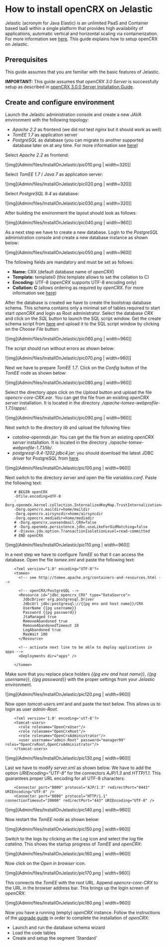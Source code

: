 # How to install openCRX on Jelastic #
Jelastic (acronym for Java Elastic) is an unlimited PaaS and Container based IaaS within a single 
platform that provides high availability of applications, automatic vertical and horizontal scaling 
via containerization. For more information see [here](http://jelastic.com/). This guide explains 
how to setup openCRX on Jelastic.

## Prerequisites ##
This guide assumes that you are familiar with the basic features of Jelastic.

__IMPORTANT:__ This guide assumes that _openCRX 3.0 Server_ is successfully setup as described in [openCRX 3.0.0 Server Installation Guide](Admin/InstallerServer.md).

## Create and configure environment ##
Launch the Jelastic administration console and create a new _JAVA_ environment with the following topology:

* _Apache 2.2_ as frontend (we did not test _nginx_ but it should work as well)
* _TomEE 1.7_ as application server
* _PostgreSQL_ as database (you can migrate to another supported database later on at any time. For more information see [here](Admin/DatabaseMigration.md)) 

Select _Apache 2.2_ as frontend:

![img](Admin/files/InstallOnJelastic/pic010.png | width=320]]

Select _TomEE 1.7_ / _Java 7_ as application server:

![img](Admin/files/InstallOnJelastic/pic020.png | width=320]]

Select _PostgreSQL 9.4_ as database:

![img](Admin/files/InstallOnJelastic/pic030.png | width=320]]

After building the environment the layout should look as follows:

![img](Admin/files/InstallOnJelastic/pic040.png | width=960]]

As a next step we have to create a new database. Login to the _PostgreSQL_ administration console and create a new database instance as shown below:

![img](Admin/files/InstallOnJelastic/pic050.png | width=960]]

The following fields are mandatory and must be set as follows:

* __Name:__ CRX (default database name of _openCRX_)
* __Template:__ template0 (this template allows to set the collation to C)
* __Encoding:__ UTF-8 (_openCRX_ supports UTF-8 encoding only)
* __Collation: C__ (allows ordering as required by _openCRX_. For more information see [here](Admin/DatabaseMigration.md))

After the database is created we have to create the bootstrap database schema. This schema contains only a minimal set of tables required to start start _openCRX_ and login as Root administrator. Select the database _CRX_ and click on the _SQL_ button to launch the SQL script window. Get the create schema script from [here](./attachment/createdb-schema-postgresql.sql) and upload it to the SQL script window by clicking on the _Choose File_ button:

![img](Admin/files/InstallOnJelastic/pic060.png | width=960]]

The script should run without errors as shown below:

![img](Admin/files/InstallOnJelastic/pic070.png | width=960]]

Next we have to prepare _TomEE 1.7_. Click on the _Config_ button of the _TomEE_ node as shown below:

![img](Admin/files/InstallOnJelastic/pic080.png | width=960]]

Select the directory _apps_ click on the _Upload_ button and upload the file _opencrx-core-CRX.ear_. You can get the file from an existing _openCRX server_ installation. It is located in the directory _./apache-tomee-webprofile-1.7.1/apps/_. 

![img](Admin/files/InstallOnJelastic/pic090.png | width=960]]

Next switch to the directory _lib_ and upload the following files:

* _catalina-openmdx.jar_: You can get the file from an existing _openCRX server_ installation. It is located in the directory _./apache-tomee-webprofile-1.7.1/lib/_.
* _postgresql-9.4-1202.jdbc4.jar_: you should download the latest JDBC driver for PostgreSQL from [here](https://jdbc.postgresql.org/).

![img](Admin/files/InstallOnJelastic/pic100.png | width=960]]

Next switch to the directory _server_ and open the file _variables.conf_. Paste the following text:

```
	# BEGIN openCRX
	-Dfile.encoding=UTF-8
	-Dorg.openmdx.kernel.collection.InternalizedKeyMap.TrustInternalization=true
	-Dorg.opencrx.maildir=home/maildir
	-Dorg.opencrx.airsyncdir=home/airsyncdir
	-Dorg.opencrx.mediadir=home/mediadir
	# -Dorg.opencrx.usesendmail.CRX=false
	# -Dorg.openmdx.persistence.jdbc.useLikeForOidMatching=false
	# -Djavax.jdo.option.TransactionIsolationLevel=read-committed
	# END openCRX
```

![img](Admin/files/InstallOnJelastic/pic110.png | width=960]]

In a next step we have to configure _TomEE_ so that it can access the database. Open the file _tomee.xml_ and paste the following text:

```
	<?xml version="1.0" encoding="UTF-8"?>
	<tomee>
	  <!-- see http://tomee.apache.org/containers-and-resources.html -->
	
	  <!-- openCRX/PostgreSQL -->
	  <Resource id="jdbc_opencrx_CRX" type="DataSource">
	    JdbcDriver org.postgresql.Driver
	    JdbcUrl jdbc:postgresql://{{pg env and host name}}/CRX
	    UserName {{pg username}}
	    Password {{pg password}}
	    JtaManaged true
	    RemoveAbandoned true
	    RemoveAbandonedTimeout 10
	    LogAbandoned true
	    MaxWait 100
	  </Resource>
	
	  <!-- activate next line to be able to deploy applications in apps -->
	  <Deployments dir="apps" />
	    
	</tomee>
```

Make sure that you replace place holders _{{pg env and host name}}_, _{{pg username}}_, _{{pg password}}_ with the proper settings from your _Jelastic_ environment.

![img](Admin/files/InstallOnJelastic/pic120.png | width=960]]

Now open _tomcat-users.xml_ and and paste the text below. This allows us to login as user _admin-Root_. 

```
	<?xml version='1.0' encoding='utf-8'?>
	<tomcat-users>
	  <role rolename="OpenCrxUser"/>
	  <role rolename="OpenCrxRoot"/>
	  <role rolename="OpenCrxAdministrator"/>  
	  <user username="admin-Root" password="manager99" roles="OpenCrxRoot,OpenCrxAdministrator"/>
	</tomcat-users>
```

![img](Admin/files/InstallOnJelastic/pic130.png | width=960]]

Last we have to modify _server.xml_ as shown below. We have to add the option _URIEncoding="UTF-8"_ for the connectors _AJP/1.3_ and _HTTP/1.1_. This guarantees proper URL encoding for all UTF-8 characters: 

```
	<Connector port="8009" protocol="AJP/1.3" redirectPort="8443" URIEncoding="UTF-8" />
	<Connector port="8080" protocol="HTTP/1.1" connectionTimeout="20000" redirectPort="443" URIEncoding="UTF-8" />
```
               
![img](Admin/files/InstallOnJelastic/pic140.png | width=960]]

Now restart the _TomEE_ node as shown below:

![img](Admin/files/InstallOnJelastic/pic150.png | width=960]]

Switch to the logs by clicking an the _Log_ icon and select the log file _catalina_.  This shows the startup progress of _TomEE_ and _openCRX_:

![img](Admin/files/InstallOnJelastic/pic160.png | width=960]]

Now click on the _Open in browser_ icon. 

![img](Admin/files/InstallOnJelastic/pic170.png | width=960]]

This connects the _TomEE_ with the root URL. Append _opencrx-core-CRX_ to the URL in the browser address bar. This brings up the login screen of _openCRX_:

![img](Admin/files/InstallOnJelastic/pic180.png | width=960]]

Now you have a running (empty) _openCRX_ instance. Follow the instructions of the [upgrade guide](Admin/HowToUpgrade.md) in order to complete the installation of _openCRX_:

* Launch and run the database schema wizard
* Load the code tables
* Create and setup the segment 'Standard'

